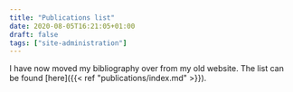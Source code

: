 ```yaml
---
title: "Publications list"
date: 2020-08-05T16:21:05+01:00
draft: false
tags: ["site-administration"]
---
```


I have now moved my bibliography over from my old website.
The list can be found [here]({{< ref "publications/index.md" >}}).

